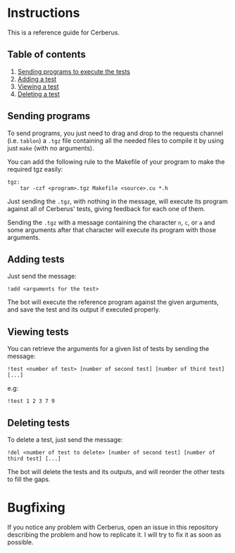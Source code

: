 # Instructions

This is a reference guide for Cerberus.

## Table of contents
 1. [Sending programs to execute the tests](#sending)
 2. [Adding a test](#adding)
 3. [Viewing a test](#viewing)
 4. [Deleting a test](#deleting)

## Sending programs <a name=sending></a>

To send programs, you just need to drag and drop to the requests channel (i.e. `tablon`) a `.tgz` file containing all the needed files to compile it by using just `make` (with no arguments).

You can add the following rule to the Makefile of your program to make the required tgz easily:
```
tgz:
	tar -czf <program>.tgz Makefile <source>.cu *.h
```

Just sending the `.tgz`, with nothing in the message, will execute its program against all of Cerberus' tests, giving feedback for each one of them.

Sending the `.tgz` with a message containing the character `n`, `c`, or `a` and some arguments after that character will execute its program with those arguments.

## Adding tests <a name=adding></a>

Just send the message:
```
!add <arguments for the test>
```

The bot will execute the reference program against the given arguments, and save the test and its output if executed properly.

## Viewing tests <a name=viewing></a>

You can retrieve the arguments for a given list of tests by sending the message:

```
!test <number of test> [number of second test] [number of third test] [...]
```

e.g:
```
!test 1 2 3 7 9
```

## Deleting tests <a name=deleting></a>

To delete a test, just send the message:

```
!del <number of test to delete> [number of second test] [number of third test] [...]
```

The bot will delete the tests and its outputs, and will reorder the other tests to fill the gaps.

# Bugfixing

If you notice any problem with Cerberus, open an issue in this repository describing the problem and how to replicate it. I will try to fix it as soon as possible.

